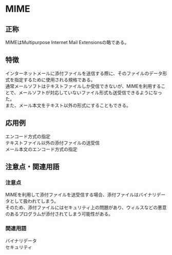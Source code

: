 

# MIME
## 正称
MIMEはMultipurpose Internet Mail Extensionsの略である。
## 特徴
インターネットメールに添付ファイルを送信する際に、そのファイルのデータ形式を指定するために使用される規格である。  
通常メールソフトはテキストファイルしか受信できないが、MIMEを利用することで、メールソフトが対応していないファイル形式も送受信できるようになった。  
また、メール本文をテキスト以外の形式にすることもできる。  
## 応用例
エンコード方式の指定  
テキストファイル以外の添付ファイルの送受信  
メール本文のエンコード方式の指定  
## 注意点・関連用語
### 注意点
MIMEを利用して添付ファイルを送受信する場合、添付ファイルはバイナリデータとして扱われてしまう。  
そのため、添付ファイルにはセキュリティ上の問題があり、ウィルスなどの悪意のあるプログラムが添付されてしまう可能性がある。  
### 関連用語
バイナリデータ  
セキュリティ